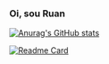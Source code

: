 ### Oi, sou Ruan

[![Anurag's GitHub stats](https://github-readme-stats.vercel.app/api?username=RuanVinicios&show_icons=true&theme=merko)](https://github.com/anuraghazra/github-readme-stats)

[![Readme Card](https://github-readme-stats.vercel.app/api/pin/?username=RuanVinicios&repo=github-readme-stats&theme=merko)](https://github.com/anuraghazra/github-readme-stats)
